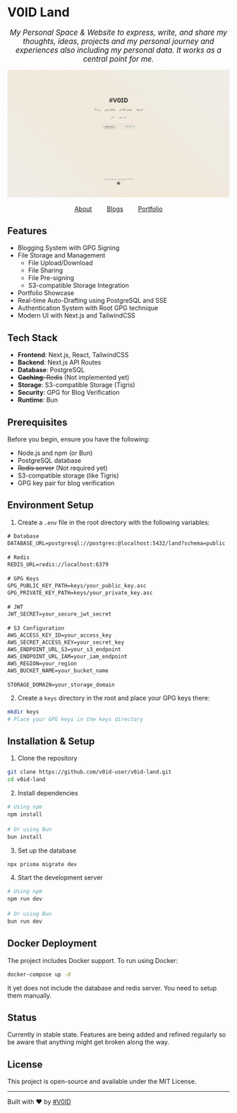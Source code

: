 # V0ID Land
<div style="text-align: center; font-size: 1.05rem; font-style: italic;">
    My Personal Space & Website to express, write, and share my thoughts, ideas, projects and my personal journey and experiences also including my personal data. It works as a central point for me.
</div>

![image of the landing page](assets/landing_page.jpg)

<div style="text-align: center;">
    <div>
        <a href="https://v0id.me/about" style="margin: 0 15px;">About</a>
        <a href="https://v0id.me/blog" style="margin: 0 15px;">Blogs</a>
        <a href="https://v0id.me/portfolio" style="margin: 0 15px;">Portfolio</a>
    </div>
</div>


## Features
- Blogging System with GPG Signing
- File Storage and Management
  - File Upload/Download
  - File Sharing
  - File Pre-signing
  - S3-compatible Storage Integration
- Portfolio Showcase
- Real-time Auto-Drafting using PostgreSQL and SSE
- Authentication System with Root GPG technique
- Modern UI with Next.js and TailwindCSS

## Tech Stack
- **Frontend**: Next.js, React, TailwindCSS
- **Backend**: Next.js API Routes
- **Database**: PostgreSQL
- ~~**Caching**: Redis~~ (Not implemented yet)
- **Storage**: S3-compatible Storage (Tigris)
- **Security**: GPG for Blog Verification
- **Runtime**: Bun

## Prerequisites
Before you begin, ensure you have the following:
- Node.js and npm (or Bun)
- PostgreSQL database
- ~~Redis server~~ (Not required yet)
- S3-compatible storage (like Tigris)
- GPG key pair for blog verification

## Environment Setup
1. Create a `.env` file in the root directory with the following variables:
```env
# Database
DATABASE_URL=postgresql://postgres:@localhost:5432/land?schema=public

# Redis
REDIS_URL=redis://localhost:6379

# GPG Keys
GPG_PUBLIC_KEY_PATH=keys/your_public_key.asc
GPG_PRIVATE_KEY_PATH=keys/your_private_key.asc

# JWT
JWT_SECRET=your_secure_jwt_secret

# S3 Configuration
AWS_ACCESS_KEY_ID=your_access_key
AWS_SECRET_ACCESS_KEY=your_secret_key
AWS_ENDPOINT_URL_S3=your_s3_endpoint
AWS_ENDPOINT_URL_IAM=your_iam_endpoint
AWS_REGION=your_region
AWS_BUCKET_NAME=your_bucket_name

STORAGE_DOMAIN=your_storage_domain
```

2. Create a `keys` directory in the root and place your GPG keys there:
```bash
mkdir keys
# Place your GPG keys in the keys directory
```

## Installation & Setup
1. Clone the repository
```bash
git clone https://github.com/v0id-user/v0id-land.git
cd v0id-land
```

2. Install dependencies
```bash
# Using npm
npm install

# Or using Bun
bun install
```

3. Set up the database
```bash
npx prisma migrate dev
```

4. Start the development server
```bash
# Using npm
npm run dev

# Or using Bun
bun run dev
```

## Docker Deployment
The project includes Docker support. To run using Docker:

```bash
docker-compose up -d
```

It yet does not include the database and redis server. You need to setup them manually.

## Status
Currently in stable state. Features are being added and refined regularly so be aware that anything might get broken along the way.

## License
This project is open-source and available under the MIT License.

---

Built with ♥ by [#V0ID](https://github.com/v0id-user)